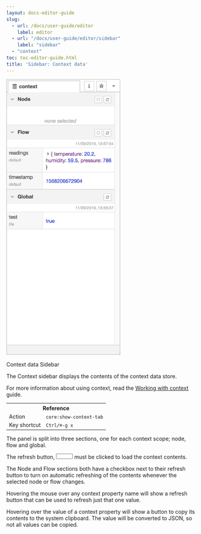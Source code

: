 ```yaml
---
layout: docs-editor-guide
slug:
  - url: /docs/user-guide/editor
    label: editor
  - url: "/docs/user-guide/editor/sidebar"
    label: "sidebar"
  - "context"
toc: toc-editor-guide.html
title: 'Sidebar: Context data'
---
```


<div style="width: 300px" class="figure align-right">
  <img src="../images/editor-sidebar-context.png" alt="Context data Sidebar">
  <p class="caption">Context data Sidebar</p>
</div>

The Context sidebar displays the contents of the context data store.

For more information about using context, read the [Working with context](/docs/user-guide/context) guide.

<table class="action-ref inline">
 <tr><th colspan="2">Reference</th></tr>
 <tr><td>Action</td><td><code>core:show-context-tab</code></td></tr>
 <tr><td>Key shortcut</td><td><code>Ctrl/⌘-g x</code></td></tr>
</table>

The panel is split into three sections, one for each context scope; node, flow and
global.

The refresh button, <i style="border-radius: 2px; display:inline-block;text-align:center; width: 30px; color: #777; border: 1px solid #777; padding: 6px;" class="fa fa-refresh"></i> must
be clicked to load the context contents.

The Node and Flow sections both have a checkbox next to their refresh button to turn
on automatic refreshing of the contents whenever the selected node or flow changes.

Hovering the mouse over any context property name will show a refresh button that
can be used to refresh just that one value.

Hovering over the value of a context property will show a button to copy its contents
to the system clipboard. The value will be converted to JSON, so not all values
can be copied.
